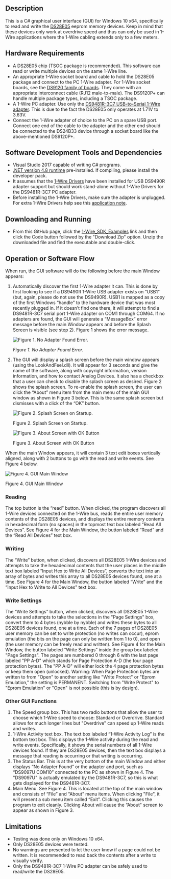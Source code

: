 ## Description

This is a C# graphical user interface (GUI) for Windows 10 x64, specifically to read and write the [DS28E05](https://www.analog.com/en/products/ds28E05.html) eeprom memory devices. Keep in mind that these devices only work at overdrive speed and thus can only be used in 1-Wire applications where the 1-Wire cabling extends only to a few meters.

## Hardware Requirements
-	A DS28E05 chip (TSOC package is recommended). This software can read or write multiple devices on the same 1-Wire line.
-   An appropriate 1-Wire socket board and cable to hold the DS28E05 package and connect to the PC 1-Wire adapter. For 1-Wire socket boards, see the [DS9120 family of boards](https://www.maximintegrated.com/en/products/interface/controllers-expanders/DS9120.html). They come with an appropriate interconnect cable (RJ12 male-to-male). The DS9120P+ can handle multiple package types, including a TSOC package.
-	A 1-Wire PC adapter.  Use only the [DS9481R-3C7 USB-to-Serial 1-Wire adapter](https://www.maximintegrated.com/en/products/ibutton-one-wire/ibutton/DS9481R-3C7.html). This is due to the fact the DS28E05 only operates at 1.71V to 3.63V.
- Connect the 1-Wire adapter of choice to the PC on a spare USB port. Connect one end of the cable to the adapter and the other end should be connected to the DS24B33 device through a socket board like the above-mentioned DS9120P+. 
 
## Software Development Tools and Dependencies
-	Visual Studio 2017 capable of writing C# programs.
-	[.NET version 4.8 runtime](https://dotnet.microsoft.com/en-us/download/dotnet-framework/net48) pre-installed. If compiling, please install the developer pack.
-	It assumes that the [1-Wire Drivers](https://www.analog.com/en/resources/evaluation-hardware-and-software/1-wire-sdks/drivers.html) have been installed for USB DS9490R adapter support but should work stand-alone without 1-Wire Drivers for the DS9481R-3C7 PC adapter. 
-  Before installing the 1-Wire Drivers, make sure the adapter is unplugged.  For extra 1-Wire Drivers help see this [application note](https://www.analog.com/en/resources/technical-articles/onewireviewer-and-ibutton-quick-start-guide.html).

## Downloading and Running
- From this GitHub page, click the [1-Wire_SDK_Examples](https://github.com/MaximIntegratedTechSupport/1-Wire_SDK_Examples) link and then click the Code button followed by the "Download Zip" option.  Unzip the downloaded file and find the executable and double-click.
  
## Operation or Software Flow
When run, the GUI software will do the following before the main Window appears:
1.	Automatically discover the first 1-Wire adapter it can.  This is done by first looking to see if a DS9490R 1-Wire USB adapter exists on “USB1” (but, again, please do not use the DS9490R).  USB1 is mapped as a copy of the first Windows “handle” to the hardware device that was most recently plugged in. If it doesn’t find one there, it will attempt to find a DS9481R-3C7 serial port 1-Wire adapter on COM1 through COM64. If no adapters are found, the GUI will generate a “MessageBox” error message before the main Window appears and before the Splash Screen is visible (see step 2). Figure 1 shows the error message.

    ![Figure 1.  No Adapter Found Error.](./images/Adapter_Not_Found.png) 
 
    *Figure 1.  No Adapter Found Error.*

2.	The GUI will display a splash screen before the main window appears (using the LookAndFeel.dll).  It will appear for 3 seconds and give the name of the software, along with copyright information, version information, and how to contact Analog Devices. It also has a checkbox that a user can check to disable the splash screen as desired. Figure 2 shows the splash screen. To re-enable the splash screen, the user can click the “About” menu item from the main menu of the main GUI window as shown in Figure 3 below. This is the same splash screen but dismisses with a click of the “OK” button.

    ![Figure 2.  Splash Screen on Startup.](./images/SplashScreen.png)  	 
 
    Figure 2.  Splash Screen on Startup. 		

    ![Figure 3. About Screen with OK Button](./images/SplashScreenOK.png)  	 
 
    Figure 3. About Screen with OK Button


When the main Window appears, it will contain 3 text edit boxes vertically aligned, along with 2 buttons to go with the read and write events.  See Figure 4 below.

   ![Figure 4.  GUI Main Window](./images/GUI_Screenshot.png)   

   Figure 4.  GUI Main Window

### Reading
The top button is the “read” button.  When clicked, the program discovers all 1-Wire devices connected on the 1-Wire bus, reads the entire user memory contents of the DS28E05 devices, and displays the entire memory contents in hexadecimal form (no spaces) in the topmost text box labeled “Read All Devices”.  See Figure 4 for the Main Window, the button labeled “Read” and the “Read All Devices” text box.  
### Writing
The “Write” button, when clicked, discovers all DS28E05 1-Wire devices and attempts to take the hexadecimal contents that the user places in the middle text box labeled “Input Hex to Write All Devices”, converts the text into an array of bytes and writes this array to all DS28E05 devices found, one at a time. See Figure 4 for the Main Window, the button labeled “Write” and the “Input Hex to Write to All Devices" text box.

### Write Settings
The “Write Settings” button, when clicked, discovers all DS28E05 1-Wire devices and attempts to take the selections in the "Page Settings" box, convert them to 4 bytes (nybble by nybble) and writes these bytes to all DS28E05 devices found, one at a time. Each of the 7 pages of DS28E05 user memory can be set to write protection (no writes can occur), eprom emulation (the bits on the page can only be written from 1 to 0), and open (the user memory can be freely read and written). See Figure 4 for the Main Window, the button labeled “Write Settings” inside the group box labeled "Page Settings". The pages are numbered 0 through 6 with the last page labeled "PP A-D" which stands for Page Protection A-D (the four page protection bytes). The "PP A-D" will either lock the 4 page protection bytes or keep them open (unlocked). Warning:  When Page Protection bytes are written to from "Open" to another setting like "Write Protect" or "Eprom Emulation," the setting is PERMANENT. Switching from "Write Protect" to "Eprom Emulation" or "Open" is not possible (this is by design).

### Other GUI Functions 
1. The Speed group box.  This has two radio buttons that allow the user to choose which 1-Wire speed to choose:  Standard or Overdrive. Standard allows for much longer lines but "Overdrive" can speed up 1-Wire reads and writes.
2. 1-Wire Activity text box.  The text box labeled “1-Wire Activity Log” is the bottom text box.  This displays the 1-Wire activity during the read and write events.  Specifically, it shows the serial numbers of all 1-Wire devices found.  If they are DS28E05 devices, then the text box displays a message that reading is occurring or that writing is occurring.
3.	The Status Bar. This is at the very bottom of the main Window and either displays “No Adapter Found” or the adapter and port, such as “DS9097U COM10” connected to the PC as shown in Figure 4. The "DS9097U" is actually emulated by the DS9481R-3C7, so this is what gets displayed for the DS9481R-3C7.
4.	Main Menu.  See Figure 4. This is located at the top of the main window and consists of “File” and “About” menu items.  When clicking "File", it will present a sub menu item called “Exit”.  Clicking this causes the program to exit cleanly.  Clicking About will cause the “About" screen to appear as shown in Figure 3.


## Limitations
-	Testing was done only on Windows 10 x64.
-	Only DS28E05 devices were tested.
-   No warnings are presented to let the user know if a page could not be written.  It is recommended to read back the contents after a write to visually verify.
-   Only the DS9481R-3C7 1-Wire PC adapter can be safely used to read/write the DS28E05.

